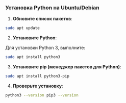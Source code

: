 ### Установка Python на Ubuntu/Debian

1. **Обновите список пакетов**:

```bash
sudo apt update
```

2. **Установите Python**:

Для установки Python 3, выполните:

```bash
sudo apt install python3
```

3. **Установите pip (менеджер пакетов для Python)**:
   
```bash
sudo apt install python3-pip
```

4. **Проверьте установку**:

```bash
python3 --version pip3 --version
```
